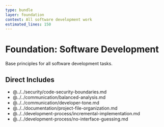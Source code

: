 ```yaml
---
type: bundle
layer: foundation
context: All software development work
estimated_lines: 150
---
```

# Foundation: Software Development

Base principles for all software development tasks.

## Direct Includes
- @../../security/code-security-boundaries.md
- @../../communication/balanced-analysis.md
- @../../communication/developer-tone.md
- @../../documentation/project-file-organization.md
- @../../development-process/incremental-implementation.md
- @../../development-process/no-interface-guessing.md
